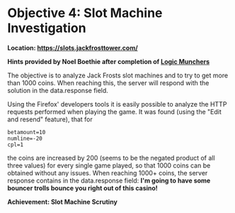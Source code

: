 # Objective 4: Slot Machine Investigation
**Location: https://slots.jackfrosttower.com/**

**Hints provided by Noel Boethie after completion of [Logic Munchers](https://github.com/joergschwarzwaelder/hhc2021/blob/master/Additional/Logic%20Munchers.md)**

The objective is to analyze Jack Frosts slot machines and to try to get more than 1000 coins. When reaching this, the server will respond with the solution in the data.response field.

Using the Firefox' developers tools it is easily possible to analyze the HTTP requests performed when playing the game.
It was found (using the "Edit and resend" feature), that for
```
betamount=10
numline=-20
cpl=1
```
the coins are increased by 200 (seems to be the negated product of all three values) for every single game played, so that 1000 coins can be obtained without any issues.
When reaching 1000+ coins, the server response contains in the data.response field:
**I'm going to have some bouncer trolls bounce you right out of this casino!**

**Achievement: Slot Machine Scrutiny**
